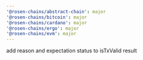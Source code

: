 ```yaml
---
'@rosen-chains/abstract-chain': major
'@rosen-chains/bitcoin': major
'@rosen-chains/cardano': major
'@rosen-chains/ergo': major
'@rosen-chains/evm': major
---
```


add reason and expectation status to isTxValid result
